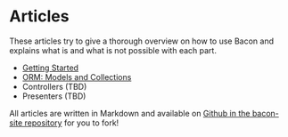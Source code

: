 # Articles

These articles try to give a thorough overview on how to use Bacon and explains what is and what is not possible with each part.

* [Getting Started](/articles/getting-started)
* [ORM: Models and Collections](/articles/orm)
* Controllers (TBD)
* Presenters (TBD)

All articles are written in Markdown and available on [Github in the bacon-site repository](https://github.com/Brainsware/bacon-site/tree/master/Views/Articles) for you to fork!
